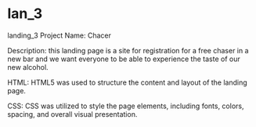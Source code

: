 # lan_3
landing_3
Project Name: Chacer

Description: this landing page is a site for registration for a free chaser in a new bar and we want everyone to be able to experience the taste of our new alcohol.

HTML: HTML5 was used to structure the content and layout of the landing page.

CSS: CSS was utilized to style the page elements, including fonts, colors, spacing, and overall visual presentation.
